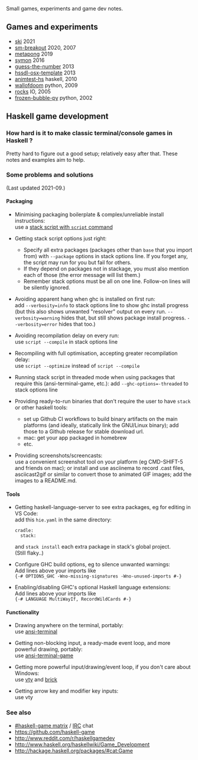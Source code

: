 Small games, experiments and game dev notes.

## Games and experiments

- [ski](ski) 2021
- [sm-breakout](https://github.com/simonmichael/sm-breakout) 2020, 2007
- [metapong](https://github.com/simonmichael/metapong) 2019
- [symon](https://github.com/simonmichael/symon) 2016
- [guess-the-number](https://hub.darcs.net/simon/guess-the-number/browse/guess-the-number.hs) 2013
- [hssdl-osx-template](https://hub.darcs.net/simon/hssdl-osx-template) 2013
- [animtest-hs](https://hub.darcs.net/simon/animtest-hs) haskell, 2010
- [wallofdoom](https://hub.darcs.net/simon/wallofdoom) python, 2009
- [rocks](https://hub.darcs.net/simon/rocks) IO, 2005
- [frozen-bubble-py](https://hub.darcs.net/simon/frozen-bubble-py) python, 2002

## Haskell game development

### How hard is it to make classic terminal/console games in Haskell ?

Pretty hard to figure out a good setup; relatively easy after that.
These notes and examples aim to help.

### Some problems and solutions

(Last updated 2021-09.)

#### Packaging

- Minimising packaging boilerplate & complex/unreliable install instructions:\
  use a [stack script with `script` command](https://docs.haskellstack.org/en/stable/GUIDE/#script-interpreter)

- Getting stack script options just right:
  - Specify all extra packages (packages other than `base` that you import from)
    with `--package` options in stack options line.
    If you forget any, the script may run for you but fail for others.
  - If they depend on packages not in stackage, you must also mention each of those
    (the error message will list them.)
  - Remember stack options must be all on one line. 
    Follow-on lines will be silently ignored.

- Avoiding apparent hang when ghc is installed on first run:\
  add `--verbosity=info` to stack options line to show ghc install progress
  (but this also shows unwanted "resolver" output on every run.
  `--verbosity=warning` hides that, but still shows package install progress.
  `--verbosity=error` hides that too.)

- Avoiding recompilation delay on every run:\
  use `script --compile` in stack options line

- Recompiling with full optimisation, accepting greater recompilation delay:\
  use `script --optimize` instead of `script --compile`

- Running stack script in threaded mode when using packages that require this
  (ansi-terminal-game, etc.):  add `--ghc-options=-threaded` to stack options line

- Providing ready-to-run binaries that don't require the user to have `stack` or other haskell tools:
  - set up Github CI workflows to build binary artifacts on the main platforms 
    (and ideally, statically link the GNU/Linux binary);
    add those to a Github release for stable download url.
  - mac: get your app packaged in homebrew
  - etc.

- Providing screenshots/screencasts:\
  use a convenient screenshot tool on your platform (eg CMD-SHIFT-5 and friends on mac);
  or install and use asciinema to record .cast files,
  asciicast2gif or similar to convert those to animated GIF images;
  add the images to a README.md.

#### Tools

- Getting haskell-language-server to see extra packages, eg for editing in VS Code:\
  add this `hie.yaml` in the same directory:
  ```
  cradle:
    stack:
  ```
  and `stack install` each extra package in stack's global project.\
  (Still flaky..)

- Configure GHC build options, eg to silence unwanted warnings:\
  Add lines above your imports like\
  `{-# OPTIONS_GHC -Wno-missing-signatures -Wno-unused-imports #-}`

- Enabling/disabling GHC's optional Haskell language extensions:\
  Add lines above your imports like\
  `{-# LANGUAGE MultiWayIf, RecordWildCards #-}`

#### Functionality

- Drawing anywhere on the terminal, portably:\
  use [ansi-terminal](https://hackage.haskell.org/package/ansi-terminal)

- Getting non-blocking input, a ready-made event loop, and more powerful drawing, portably:\
  use [ansi-terminal-game](https://hackage.haskell.org/package/ansi-terminal-game)

- Getting more powerful input/drawing/event loop, if you don't care about Windows:\
  use [vty](https://hackage.haskell.org/package/vty) and [brick](https://hackage.haskell.org/package/brick)

- Getting arrow key and modifier key inputs:\
  use vty

### See also

- [#haskell-game matrix](https://matrix.to/#/#haskell-game:matrix.org) / [IRC](https://web.libera.chat/#haskell-game) chat
- https://github.com/haskell-game
- http://www.reddit.com/r/haskellgamedev
- http://www.haskell.org/haskellwiki/Game_Development
- http://hackage.haskell.org/packages/#cat:Game
